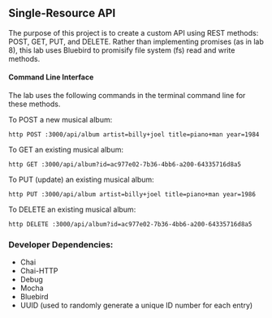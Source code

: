 ## Single-Resource API

The purpose of this project is to create a custom API using REST methods: POST, GET, PUT, and DELETE. Rather than implementing promises (as in lab 8), this lab uses Bluebird to promisify file system (fs) read and write methods.


#### Command Line Interface
The lab uses the following commands in the terminal command line for these methods.

To POST a new musical album:

`http POST :3000/api/album artist=billy+joel title=piano+man year=1984`

To GET an existing musical album:

`http GET :3000/api/album?id=ac977e02-7b36-4bb6-a200-64335716d8a5`

To PUT (update) an existing musical album:

`http PUT :3000/api/album artist=billy+joel title=piano+man year=1986`

To DELETE an existing musical album:

`http DELETE :3000/api/album?id=ac977e02-7b36-4bb6-a200-64335716d8a5`


### Developer Dependencies: 
* Chai
* Chai-HTTP
* Debug
* Mocha
* Bluebird
* UUID (used to randomly generate a unique ID number for each entry)
